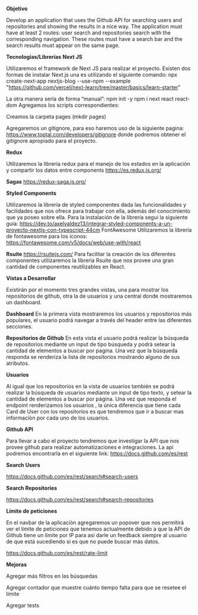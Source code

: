 
**Objetivo**

Develop an application that uses the Github API for searching users and repositories and showing the results in a nice way. The application must have at least 2 routes: user search and repositories search with the corresponding navigation. These routes must have a search bar and the search results must appear on the same page.

**Tecnologías/Librerías**
**Next JS**

Utilizaremos el framework de Next JS para realizar el proyecto. Existen dos formas de instalar Next.js una es utilizando el siguiente comando:
npx create-next-app nextjs-blog --use-npm --example "https://github.com/vercel/next-learn/tree/master/basics/learn-starter"

La otra manera sería de forma “manual”:
npm init -y
npm i next react react-dom
Agregamos los scripts correspondientes:

Creamos la carpeta pages (mkdir pages)

Agregaremos un gitignore, para eso haremos uso de la siguiente pagina: https://www.toptal.com/developers/gitignore donde podremos obtener el gitignore apropiado para el proyecto.

**Redux**

Utilizaremos la librería redux para el manejo de los estados en la aplicaciòn y compartir los datos entre components
https://es.redux.js.org/

**Sagas**
https://redux-saga.js.org/

**Styled Components**

Utilizaremos la librería de styled componentes dada las funcionalidades y facilidades que nos ofrece para trabajar con ella, además del conocimiento que ya poseo sobre ella.
Para la instalación de la librería segui la siguiente guía:
https://dev.to/axelvaldez13/integrar-styled-components-a-un-proyecto-nextjs-con-typescript-44cm
FontAwesome
Utilizaremos la librería de fontawesome para los iconos: 
https://fontawesome.com/v5/docs/web/use-with/react

**Rsuite**
https://rsuitejs.com/
Para facilitar la creación de los diferentes componentes utilizaremos la librerìa Rsuite que nos provee una gran cantidad de componentes reutilizables en React.

**Vistas a Desarrollar**

Existirán por el momento tres grandes vistas, una para mostrar los repositorios de github, otra la de usuarios y una central donde mostraremos un dashboard.

**Dashboard**
En la primera vista mostraremos los usuarios y repositorios más populares, el usuario podrá navegar a través del header entre las diferentes secciones.

**Repositorios de Github**
En esta vista el usuario podrá realizar la búsqueda de repositorios mediante un input de tipo búsqueda y podrá setear la cantidad de elementos a buscar por pagina. Una vez que la búsqueda responda se renderiza la lista de repositorios mostrando alguno de sus atributos.

**Usuarios**

Al igual que los repositorios en la vista de usuarios también se podrá realizar la búsqueda de usuarios mediante un input de tipo texto, y setear la cantidad de elementos a buscar por página. Una vez que responda el endpoint renderizamos los usuarios , la única diferencia que tiene cada Card de User con los repositorios es que tendremos que ir a buscar mas informaciòn por cada uno de los usuarios.

**Github API**

Para llevar a cabo el proyecto tendremos que investigar la API que nos provee github para realizar automatizaciones e integraciones.
La api podremos encontrarla en el siguiente link: https://docs.github.com/es/rest


**Search Users**

https://docs.github.com/es/rest/search#search-users

**Search Repositories**

https://docs.github.com/es/rest/search#search-repositories

**Límite de peticiones**

En el navbar de la aplicaciòn agregaremos un popover que nos permitirá ver el límite de peticiones que tenemos actualmente debido a que la API de Github tiene un límite por IP para así darle un feedback siempre al usuario de que está sucediendo si es que no puede buscar más datos.

https://docs.github.com/es/rest/rate-limit

**Mejoras**

Agregar más filtros en las búsquedas

Agregar contador que muestre cuánto tiempo falta para que se resetee el límite

Agregar tests


